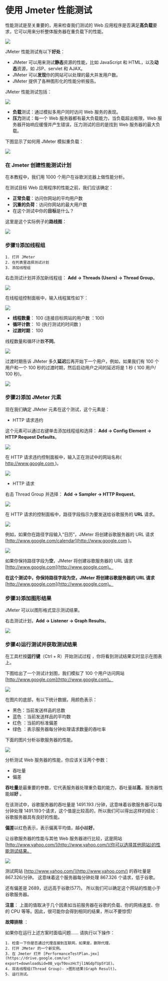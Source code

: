 # 使用 Jmeter 性能测试

性能测试是至关重要的，用来检查我们测试的 Web 应用程序是否满足**高负载**要求，它可以用来分析整体服务器在重负载下的性能。

![](./images/PerformanceTesting.png)

 
JMeter 性能测试有以下**好处**：

   - JMeter 可以用来测试**静态**资源的性能，比如 JavaScript 和 HTML，以及**动态**资源，如 JSP、servlet 和 AJAX。
   - JMeter 可以**发现**你的网站可以处理的最大并发用户数。
   - JMeter 提供了各种图形化的性能分析报告。

JMeter 性能测试包括：

![](./images/JMeterPerformanceTest.png)

   - **负载**测试：通过模拟多用户同时访问 Web 服务的表现。
   - **压力**测试：每一个 Web 服务器都有最大负载能力，当负载超出极限，Web 服务器开始响应缓慢并产生错误，压力测试的目的是找到 Web 服务器的最大负载。

下图显示了如何用 JMeter 模拟重负载：

![](./images/JMeterApacheSampler.png)

### 在 Jmeter 创建性能测试计划 

在本教程中，我们用  1000 个用户在谷歌浏览器上做性能分析。

在测试目标 Web 应用程序的性能之前，我们应该确定：

   - **正常负载**：访问你网站的平均用户数
   - **沉重的负荷**：访问你网站的最大用户数
   - 在这个测试中你的**目标**是什么？

这里是这个实际例子的**路线图**：

![](./images/JMeterTestPlanFlow.png)
### 步骤1)添加线程组

    1. 打开 JMeter
    2. 在列表里选择测试计划
    3. 添加线程组

右击测试计划并添加新线程组： **Add -> Threads (Users) -> Thread Group**。

![](./images/JMeterAddThreadGroup.png)

在线程组控制面板中，输入线程属性如下：

![](./images/ThreadGroupJMeterPerformance.png)

   - **线程数量**： 100 (连接目标网站的用户数 ：100)
   - **循环计数**： 10 (执行测试的时间数 )
   - **过渡时期**： 100

线程数量和循环计数**不同**。

![](./images/ThreadCountVSLoopCount.png)

过渡时期告诉 JMeter 多久**延迟**后再开始下一个用户，例如，如果我们有 100 个用户和一个 100 秒的过渡时期，然后启动用户之间的延迟将是 1 秒 ( 100 用户/ 100 秒)。

![](./images/UserDelayHTTP.png)

### 步骤2)添加 JMeter 元素

现在我们确定 JMeter 元素在这个测试，这个元素是：

   - HTTP 请求违约

这个元素可以通过右键单击添加线程组和选择： **Add -> Config Element -> HTTP Request Defaults**。

![](./images/ThreadGroupAddJMeterPerformance.png)

在 HTTP 请求违约控制面板中，输入正在测试中的网站名称( [http://www.google.com ](http://www.google.com))。

![](./images/HTTPRequestJMeterPerformance.png)

   - HTTP 请求

右击 Thread Group 并选择： **Add -> Sampler -> HTTP Request**。

![](./images/AddHTTPRequestJmeterPerformance.png)

在 HTTP 请求的控制面板中，路径字段指示为要发送给谷歌服务的 **URL** 请求。

![](./images/HTTPRequestControlPanelJMeter.png)

例如，如果你在路径字段输入“日历”，JMeter 将创建谷歌服务器的 URL 请求 [http://www.google.com/calendar](http://www.google.com )。

![](./images/HTTPRequestCalenderJMeter.png)


如果你保持路径字段为**空**，JMeter 将创建谷歌服务器的 URL 请求  [http://www.google.com](http://www.google.com)。

**在这个测试中，你保持路径字段为空，JMeter 将创建谷歌服务器的 URL 请求** [http://www.google.com](http://www.google.com)。

### 步骤3)添加图形结果

JMeter 可以以图形格式显示测试结果。

右击测试计划，**Add -> Listener -> Graph Results**。

![](./images/AddGrapgResultJMeter.png)

### 步骤4)运行测试并获取测试结果

在工具栏按**运行键**（Ctrl + R）开始测试过程 ，你将看到测试结果实时显示在图表上。

下图给出了一个测试计划图，我们模拟了 100 个用户访问网站  [http://www.google.com](http://www.google.com)。

![](./images/RunTestPlan.gif)

在图片的底部，有以下统计数据，用颜色表示：

   - 黑色：当前发送样品的总数
   - 蓝色 ：当前发送样品的平均数
   - 红色 ：当前的标准偏差
   - 绿色 ：表示服务器每分钟处理请求数量的吞吐率

下面的图片分析谷歌服务器的性能。

![](./images/GraphResultGraphJMeter.png)

分析测试 Web 服务器的性能，你应该关注两个参数：

   - 吞吐量
   - 偏差

**吞吐量**是最重要的参数，它代表服务器处理重负载的能力，吞吐量越**高**，服务器性能越**好** 。

在该测试中，谷歌服务器的吞吐量是 1491.193 /分钟，这意味着谷歌服务器可以每分钟处理 1491.193个请求，这个值是比较高的，所以我们可以得出这样的结论：谷歌服务器具有良好的性能。

**偏差**以红色表示，表示偏离平均值，越**小**越**好**。

让谷歌服务器的性能与其他 Web 服务器进行比较，这是网站 [http://www.yahoo.com/](http://www.yahoo.com/)(你可以选择其他网站)的性能测试结果。

![](./images/GraphToDisplayJMeter.png)

测试网站 [http://www.yahoo.com/](http://www.yahoo.com/) 的吞吐量是 867.326/分钟。 这意味着这个服务器每分钟处理 867.326 个请求，低于谷歌。

还有偏差是 2689，远远高于谷歌(577)。 所以我们可以确定这个网站的性能小于谷歌服务器。

**注意**： 上面的值取决于几个因素如当前服务器在谷歌的负载、你的网络速度、你的 CPU 等等。因此，很可能你会得到相同的结果，所以不要惊慌!

**故障排除** ：

如果你在运行上述方案时面临问题…… 请执行以下操作：

    1. 检查一下你是否通过代理连接到互联网，如果是，删除代理。
    2. 打开 JMeter 的一个新实例。
    3. 在 Jmeter 打开 [PerformanceTestPlan.jmx](https://drive.google.com/uc?export=download&id=0B_vqvT0ovzHcTjl1NGdpTUp5Y1E)。
    4. 双击线程组(Thread Group)- >图形结果(Graph Result)。
    5. 运行测试。
